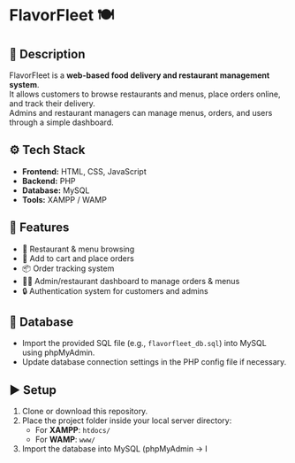 # FlavorFleet 🍽️

## 📌 Description
FlavorFleet is a **web-based food delivery and restaurant management system**.  
It allows customers to browse restaurants and menus, place orders online, and track their delivery.  
Admins and restaurant managers can manage menus, orders, and users through a simple dashboard.

## ⚙️ Tech Stack
- **Frontend:** HTML, CSS, JavaScript  
- **Backend:** PHP  
- **Database:** MySQL  
- **Tools:** XAMPP / WAMP  

## 🚀 Features
- 🍔 Restaurant & menu browsing  
- 🛒 Add to cart and place orders  
- 📦 Order tracking system  
- 👨‍🍳 Admin/restaurant dashboard to manage orders & menus  
- 🔒 Authentication system for customers and admins  

## 📂 Database
- Import the provided SQL file (e.g., `flavorfleet_db.sql`) into MySQL using phpMyAdmin.  
- Update database connection settings in the PHP config file if necessary.  

## ▶️ Setup
1. Clone or download this repository.  
2. Place the project folder inside your local server directory:  
   - For **XAMPP**: `htdocs/`  
   - For **WAMP**: `www/`  
3. Import the database into MySQL (phpMyAdmin → I
